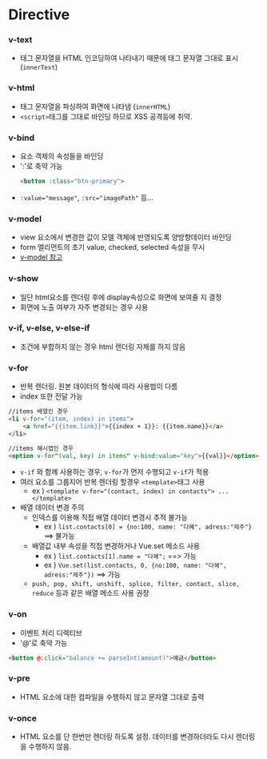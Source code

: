 # Directive

### v-text
* 태그 문자열을 HTML 인코딩하여 나타내기 때문에 태그 문자열 그대로 표시 (`innerText`)

### v-html
* 태그 문자열을 파싱하여 화면에 나타냄 (`innerHTML`)
* `<script>`태그를 그대로 바인딩 하므로 XSS 공격등에 취약.

### v-bind
 * 요소 객체의 속성들을 바인딩
 * ':'로 축약 가능 
    ```html
    <button :class="btn-primary">
    ```
* `:value="message"`, `:src="imagePath"` 등...

### v-model
* view 요소에서 변경한 값이 모델 객체에 반영되도록 양방향데이터 바인딩
* form 엘리먼트의 초기 value, checked, selected 속성을 무시
* [v-model 참고](https://kr.vuejs.org/v2/guide/forms.html)

### v-show
* 일단 html요소를 렌더링 후에 display속성으로 화면에 보여줄 지 결정
* 화면에 노출 여부가 자주 변경되는 경우 사용

### v-if, v-else, v-else-if
* 조건에 부합하지 않는 경우 html 렌더링 자체를 하지 않음

### v-for
* 반복 렌더링. 원본 데이터의 형식에 따라 사용법이 다름
* index 또한 전달 가능
```html
//items 배열인 경우
<li v-for="(item, index) in items">
    <a href="{{item.link}}">{{index + 1}}: {{item.name}}</a>
</li>
```

```html
//items 해시맵인 경우
<option v-for"(val, key) in items" v-bind:value="key">{{val}}</option>
```
* `v-if` 와 함께 사용하는 경우, `v-for`가 먼저 수행되고 `v-if`가 적용
* 여러 요소를 그룹지어 반복 렌더링 할경우 `<template>`태그 사용
   * ex ) `<template v-for="(contact, index) in contacts"> ... </template>`
* 배열 데이터 변경 주의
   * 인덱스를 이용해 직접 배열 데이터 변경시 추적 불가능 
        * ex ) `list.contacts[0] = {no:100, name: "다혜", adress:"제주"}` ==> 불가능
    * 배열값 내부 속성을 직접 변경하거나 Vue.set 메소드 사용
        * ex ) `list.contacts[1].name = "다혜";` ==> 가능
        * ex ) `Vue.set(list.contacts, 0, {no:100, name: "다혜", adress:"제주"})` ==> 가능
    * `push, pop, shift, unshift, splice, filter, contact, slice, reduce` 등과 같은 배열 메소드 사용 권장

### v-on
* 이벤트 처리 디렉티브
* '@'로 축약 가능
```html
<button @:click="balance += parseInt(amount)">예금</button>
```

### v-pre
* HTML 요소에 대한 컴파일을 수행하지 않고 문자열 그대로 출력

### v-once 
* HTML 요소를 단 한번만 렌더링 하도록 설정. 데이터를 변경하더라도 다시 렌더링을 수행하지 않음.